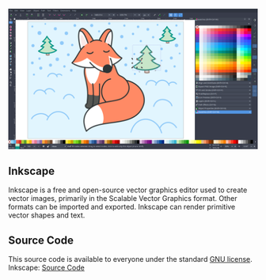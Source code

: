 <p align="center">
        <img src="../../assets/inkscape.png" alt="Inkscape"/>
</p>

## Inkscape 
Inkscape is a free and open-source vector graphics editor used to create vector images, primarily in the Scalable Vector Graphics format. Other formats can be imported and exported. Inkscape can render primitive vector shapes and text.  
## Source Code
This source code is available to everyone under the standard [GNU license][gnu_license].  
Inkscape: [Source Code][source_code]
<!--Links-->
[source_code]: https://gitlab.com/inkscape/inkscape
[gnu_license]: https://gitlab.com/inkscape/inkscape/-/blob/master/COPYING